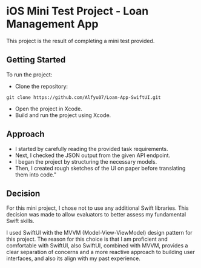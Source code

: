# iOS Mini Test Project - Loan Management App
This project is the result of completing a mini test provided.

## Getting Started
To run the project:

- Clone the repository:
 ``` 
 git clone https://github.com/Alfyu07/Loan-App-SwiftUI.git
 ```
 - Open the project in Xcode.
 - Build and run the project using Xcode.
## Approach
- I started by carefully reading the provided task requirements.
- Next, I checked the JSON output from the given API endpoint.
- I began the project by structuring the necessary models.
- Then, I created rough sketches of the UI on paper before translating them into code."

## Decision
For this mini project, I chose not to use any additional Swift libraries. This decision was made to allow evaluators to better assess my fundamental Swift skills.

I used SwiftUI with the MVVM (Model-View-ViewModel) design pattern for this project. The reason for this choice is that I am proficient and comfortable with SwiftUI, also SwiftUI, combined with MVVM, provides a clear separation of concerns and a more reactive approach to building user interfaces, and also its align with my past experience.

